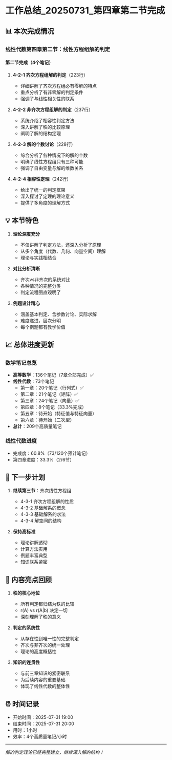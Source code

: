 # 工作总结_20250731_第四章第二节完成

## 📊 本次完成情况

### 线性代数第四章第二节：线性方程组解的判定

#### 第二节完成（4个笔记）
1. **4-2-1 齐次方程组解的判定**（223行）
   - 详细讲解了齐次方程组必有零解的特点
   - 重点分析了有非零解的判定条件
   - 强调了与线性相关性的联系

2. **4-2-2 非齐次方程组解的判定**（237行）
   - 系统介绍了相容性判定方法
   - 深入讲解了秩的比较原理
   - 阐明了解的结构定理

3. **4-2-3 解的个数讨论**（228行）
   - 综合分析了各种情况下的解的个数
   - 明确了线性方程组只有三种可能
   - 强调了自由变量与解的维数关系

4. **4-2-4 相容性定理**（242行）
   - 给出了统一的判定框架
   - 深入探讨了定理的理论意义
   - 提供了多角度的理解方式

## 💡 本节特色

1. **理论深度充分**
   - 不仅讲解了判定方法，还深入分析了原理
   - 从多个角度（代数、几何、向量空间）理解
   - 理论与实践相结合

2. **对比分析清晰**
   - 齐次vs非齐次的系统对比
   - 各种情况的完整分类
   - 判定流程图直观明了

3. **例题设计精心**
   - 涵盖基本判定、含参数讨论、实际求解
   - 难度递进，层次分明
   - 每个例题都有教学价值

## 📈 总体进度更新

### 数学笔记总览
- **高等数学**：136个笔记（7章全部完成）✅
- **线性代数**：73个笔记
  - 第一章：20个笔记（行列式）✅
  - 第二章：21个笔记（矩阵）✅
  - 第三章：24个笔记（向量）✅
  - 第四章：8个笔记（33.3%完成）
  - 第五章：待开始（特征值与特征向量）
  - 第六章：待开始（二次型）
- **总计**：209个高质量笔记

### 线性代数进度
- 完成度：60.8%（73/120个预计笔记）
- 第四章进度：33.3%（2/6节）

## 🎯 下一步计划

1. **继续第三节**：齐次线性方程组
   - 4-3-1 齐次方程组解的性质
   - 4-3-2 基础解系的概念
   - 4-3-3 基础解系的求法
   - 4-3-4 解空间的结构

2. **保持高标准**
   - 理论讲解透彻
   - 计算方法实用
   - 例题丰富典型
   - 知识联系紧密

## 🌟 内容亮点回顾

1. **秩的核心地位**
   - 所有判定都归结为秩的比较
   - r(A) vs r(A|b) 决定一切
   - 深刻理解了秩的意义

2. **判定的系统性**
   - 从存在性到唯一性的完整判定
   - 齐次与非齐次的统一处理
   - 理论的高度概括性

3. **知识的连贯性**
   - 与前三章知识的紧密联系
   - 为后续内容的重要基础
   - 体现了线性代数的整体性

## ⏰ 时间记录
- 开始时间：2025-07-31 19:00
- 结束时间：2025-07-31 20:00
- 用时：1小时
- 效率：4个高质量笔记/小时

---

*解的判定理论已经完整建立，继续深入解的结构！*
